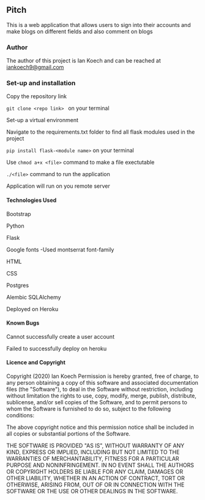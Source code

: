 ## Pitch

This is a web application that allows users to sign into their accounts and make blogs on different fields and also comment on blogs

### Author

The author of this project is Ian Koech and can be reached at iankoech9@gmail.com



### Set-up and installation
Copy the repository link

`git clone <repo link> ` on your terminal

Set-up  a virtual environment 

Navigate to the requirements.txt folder to find all flask modules used in the project

`pip install flask-<module name>` on your terminal

Use `chmod a+x <file>` command to make a file exectutable

`./<file>` command to run the application

Application will run on you remote server

#### Technologies Used 

Bootstrap

Python

Flask

Google fonts -Used montserrat font-family

HTML

CSS

Postgres

Alembic SQLAlchemy

Deployed on Heroku

#### Known Bugs

 Cannot successfully create a user account

 Failed to successfully deploy on heroku


#### Licence and Copyright

Copyright (2020) Ian Koech Permission is hereby granted, free of charge, to any person obtaining a copy of this software and associated documentation files (the "Software"), to deal in the Software without restriction, including without limitation the rights to use, copy, modify, merge, publish, distribute, sublicense, and/or sell copies of the Software, and to permit persons to whom the Software is furnished to do so, subject to the following conditions:

The above copyright notice and this permission notice shall be included in all copies or substantial portions of the Software.

THE SOFTWARE IS PROVIDED "AS IS", WITHOUT WARRANTY OF ANY KIND, EXPRESS OR IMPLIED, INCLUDING BUT NOT LIMITED TO THE WARRANTIES OF MERCHANTABILITY, FITNESS FOR A PARTICULAR PURPOSE AND NONINFRINGEMENT. IN NO EVENT SHALL THE AUTHORS OR COPYRIGHT HOLDERS BE LIABLE FOR ANY CLAIM, DAMAGES OR OTHER LIABILITY, WHETHER IN AN ACTION OF CONTRACT, TORT OR OTHERWISE, ARISING FROM, OUT OF OR IN CONNECTION WITH THE SOFTWARE OR THE USE OR OTHER DEALINGS IN THE SOFTWARE.

